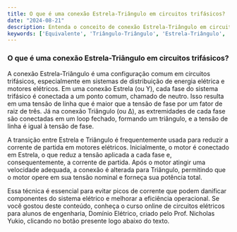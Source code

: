 ```yaml
---
title: O que é uma conexão Estrela-Triângulo em circuitos trifásicos?
date: "2024-08-21"
description: Entenda o conceito de conexão Estrela-Triângulo em circuitos trifásicos e sua importância na engenharia elétrica.
keywords: ['Equivalente', 'Triângulo-Triângulo', 'Estrela-Triângulo', 'Termo', 'Exemplo', 'Complexo', 'Conceito']
---
```


### O que é uma conexão Estrela-Triângulo em circuitos trifásicos?

A conexão Estrela-Triângulo é uma configuração comum em circuitos trifásicos, especialmente em sistemas de distribuição de energia elétrica e motores elétricos. Em uma conexão Estrela (ou Y), cada fase do sistema trifásico é conectada a um ponto comum, chamado de neutro. Isso resulta em uma tensão de linha que é maior que a tensão de fase por um fator de raiz de três. Já na conexão Triângulo (ou Δ), as extremidades de cada fase são conectadas em um loop fechado, formando um triângulo, e a tensão de linha é igual à tensão de fase.

A transição entre Estrela e Triângulo é frequentemente usada para reduzir a corrente de partida em motores elétricos. Inicialmente, o motor é conectado em Estrela, o que reduz a tensão aplicada a cada fase e, consequentemente, a corrente de partida. Após o motor atingir uma velocidade adequada, a conexão é alterada para Triângulo, permitindo que o motor opere em sua tensão nominal e forneça sua potência total.

Essa técnica é essencial para evitar picos de corrente que podem danificar componentes do sistema elétrico e melhorar a eficiência operacional. Se você gostou deste conteúdo, conheça o curso online de circuitos elétricos para alunos de engenharia, Domínio Elétrico, criado pelo Prof. Nicholas Yukio, clicando no botão presente logo abaixo do texto.